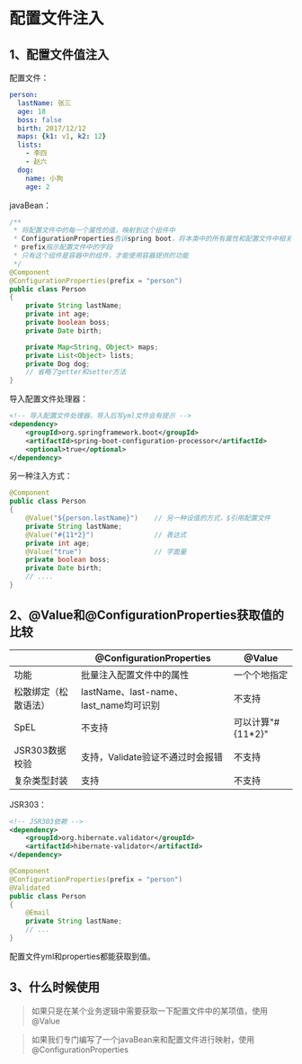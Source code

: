 # 配置文件注入

## 1、配置文件值注入

配置文件：

```yaml
person:
  lastName: 张三
  age: 18
  boss: false
  birth: 2017/12/12
  maps: {k1: v1, k2: 12}
  lists:
    - 李四
    - 赵六
  dog:
    name: 小狗
    age: 2
```

javaBean：

```java
/**
 * 将配置文件中的每一个属性的值，映射到这个组件中
 * ConfigurationProperties告诉spring boot，将本类中的所有属性和配置文件中相关的配置进行绑定
 * prefix指示配置文件中的字段
 * 只有这个组件是容器中的组件，才能使用容器提供的功能
 */
@Component
@ConfigurationProperties(prefix = "person")
public class Person
{
    private String lastName;
    private int age;
    private boolean boss;
    private Date birth;

    private Map<String, Object> maps;
    private List<Object> lists;
    private Dog dog;
    // 省略了getter和setter方法
}
```

导入配置文件处理器：

```xml
<!-- 导入配置文件处理器，导入后写yml文件会有提示 -->
<dependency>
    <groupId>org.springframework.boot</groupId>
    <artifactId>spring-boot-configuration-processor</artifactId>
    <optional>true</optional>
</dependency>
```

 另一种注入方式：

```java
@Component
public class Person
{
    @Value("${person.lastName}")    // 另一种设值的方式，$引用配置文件
    private String lastName;
    @Value("#{11*2}")               // 表达式
    private int age;
    @Value("true")                  // 字面量
    private boolean boss;
    private Date birth;
    // ....
}
```



## 2、@Value和@ConfigurationProperties获取值的比较

|                      | @ConfigurationProperties               | @Value            |
| -------------------- | -------------------------------------- | ----------------- |
| 功能                 | 批量注入配置文件中的属性               | 一个个地指定      |
| 松散绑定（松散语法） | lastName、last-name、last_name均可识别 | 不支持            |
| SpEL                 | 不支持                                 | 可以计算"#{11*2}" |
| JSR303数据校验       | 支持，Validate验证不通过时会报错       | 不支持            |
| 复杂类型封装         | 支持                                   | 不支持            |

JSR303：

```xml
<!-- JSR303依赖 -->
<dependency>
    <groupId>org.hibernate.validator</groupId>
    <artifactId>hibernate-validator</artifactId>
</dependency>
```

```java
@Component
@ConfigurationProperties(prefix = "person")
@Validated
public class Person
{
    @Email
    private String lastName;
    // ...
}
```

配置文件yml和properties都能获取到值。



## 3、什么时候使用

> 如果只是在某个业务逻辑中需要获取一下配置文件中的某项值，使用@Value

> 如果我们专门编写了一个javaBean来和配置文件进行映射，使用@ConfigurationProperties

